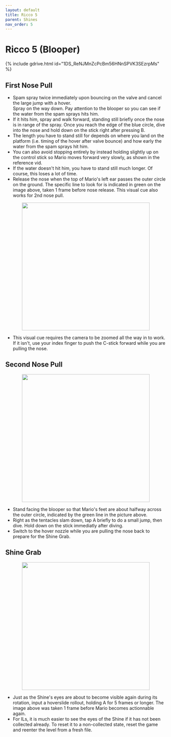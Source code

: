 ```yaml
---
layout: default
title: Ricco 5
parent: Shines
nav_order: 5
---
```

# Ricco 5 (Blooper)

{% include gdrive.html id="1DS_ReNJMnZcPcBm56HNnSPVK3SEzrpMs" %}

## First Nose Pull
- Spam spray twice immediately upon bouncing on the valve and cancel the large jump with a hover.  
Spray on the way down. Pay attention to the blooper so you can see if the water from the spam sprays hits him.
- If it hits him, spray and walk forward, standing still briefly once the nose is in range of the spray. Once you reach the edge of the blue circle, dive into the nose and hold down on the stick right after pressing B.
- The length you have to stand still for depends on where you land on the platform (i.e. timing of the hover after valve bounce) and how early the water from the spam sprays hit him. 
- You can also avoid stopping entirely by instead holding slightly up on the control stick so Mario moves forward very slowly, as shown in the reference vid.
- If the water doesn't hit him, you have to stand still much longer. Of course, this loses a lot of time.
- Release the nose when the top of Mario's left ear passes the outer circle on the ground. The specific line to look for is indicated in green on the image above, taken 1 frame before nose release. This visual cue also works for 2nd nose pull.
 

<p align="center"><img src="https://i.imgur.com/wT6RMGH.png" width="400"></p>

 - This visual cue requires the camera to be zoomed all the way in to work. If it isn't, use your index finger to push the C-stick forward while you are pulling the nose.



## Second Nose Pull

<p align="center"><img src="https://i.imgur.com/6xFqmio.png" width="400"></p>

- Stand facing the blooper so that Mario's feet are about halfway across the outer circle, indicated by the green line in the picture above.
- Right as the tentacles slam down, tap A briefly to do a small jump, then dive. Hold down on the stick immediatly after diving.
-  Switch to the hover nozzle while you are pulling the nose back to prepare for the Shine Grab.


## Shine Grab

<p align="center"><img src="https://i.imgur.com/I9Wg2Gx.png" width="400"></p>

- Just as the Shine's eyes are about to become visible again during its rotation, input a hoverslide rollout, holding A for 5 frames or longer. The image above was taken 1 frame before Mario becomes actionnable again.
-  For ILs, it is much easier to see the eyes of the Shine if it has not been collected already. To reset it to a non-collected state, reset the game and reenter the level from a fresh file.
